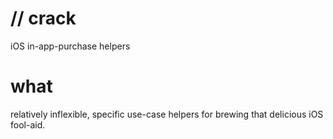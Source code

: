 # // crack

iOS in-app-purchase helpers

# what

relatively inflexible, specific use-case helpers for brewing that delicious iOS
fool-aid.


